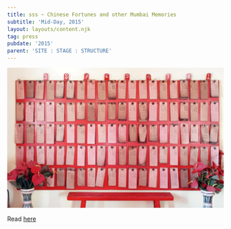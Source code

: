 ```yaml
---
title: sss ~ Chinese Fortunes and other Mumbai Memories
subtitle: 'Mid-Day, 2015'
layout: layouts/content.njk
tag: press
pubdate: '2015'
parent: 'SITE : STAGE : STRUCTURE'
---
```

![](/static/img/ali-akbar-mehtathe-kwan-tai-shek-chinese-temple_press.jpg)

Read [here](https://www.mid-day.com/articles/chinese-fortunes-and-other-mumbai-memories/15900193)
